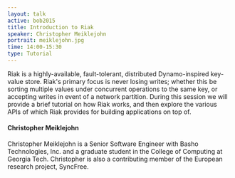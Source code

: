 ```yaml
---
layout: talk
active: bob2015
title: Introduction to Riak
speaker: Christopher Meiklejohn
portrait: meiklejohn.jpg
time: 14:00-15:30
type: Tutorial
---
```


Riak is a highly-available, fault-tolerant, distributed
Dynamo-inspired key-value store.  Riak's primary focus is never losing
writes; whether this be sorting multiple values under concurrent
operations to the same key, or accepting writes in event of a network
partition.  During this session we will provide a brief tutorial on
how Riak works, and then explore the various APIs of which Riak
provides for building applications on top of.

#### Christopher Meiklejohn

Christopher Meiklejohn is a Senior Software Engineer with Basho
Technologies, Inc. and a graduate student in the College of Computing
at Georgia Tech. Christopher is also a contributing member of the
European research project, SyncFree.
